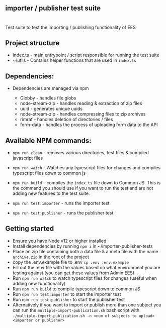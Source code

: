 ## importer / publisher test suite
#

Test suite to test the importing / publishing functionality of EES

## Project structure 
* index.ts - main entrypoint / script responsible for running the test suite
* ~/utils - Contains helper functions that are used in `index.ts`


## Dependencies: 

* Dependencies are managed via npm 

  * Globby - handles file globs 
  * node-stream-zip - handles reading & extraction of zip files 
  * uuid - generates unique uuids 
  * node-stream-zip - handles compressing files to zip archives   
  * rimraf - handles deletion of directories / files 
  * form-data - handles the process of uploading form data to the API 


## Available NPM commands: 

* `npm run clean` - removes various directories, test files & compiled javascript files 


* `npm run watch` - Watches any typescript files for changes and compiles typescript files down to common js 


* `npm run build` - compiles the `index.ts` file down to Common JS. This is the command you should use if you want to run the test and are not adding new features to the test suite. 


* `npm run test:importer` - runs the importer test 

* `npm run test:publisher` - runs the publisher test 

## Getting started 
* Ensure you have Node v12 or higher installed
* Install dependencies by running `npm i` in ~/importer-publisher-tests
* Place an zip file containing both a data file & a meta file with the name `archive.zip` in the root of the project
* copy the .env.example file to .env `cp .env .env.example`
* Fill out the .env file with the values based on what environment you are testing against (you can get these values from Admin EES)
* Run `npm run watch` to watch typescript files for changes (useful when adding new functionality)
* Run `npm run build` to compile typescript down to common JS
* Run `npm run test:importer` to start the importer test 
* Run `npm run test:publisher` to start the publisher test 
* Alternatively if you want to import or publish more than one subject you can run the `multiple-import-publication.sh` bash script with `./multiple-import-publication.sh -n <num of subjects to upload> <importer or publisher>`
